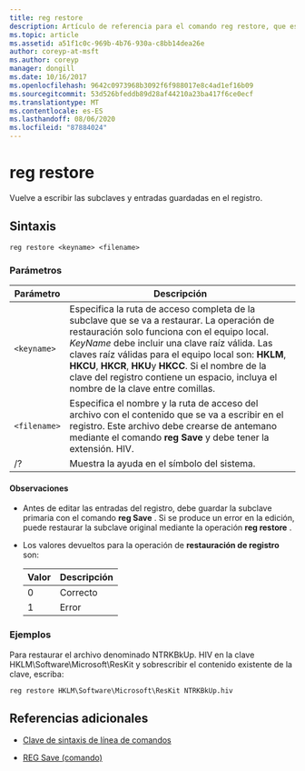 ```yaml
---
title: reg restore
description: Artículo de referencia para el comando reg restore, que escribe las subclaves y entradas guardadas en el registro.
ms.topic: article
ms.assetid: a51f1c0c-969b-4b76-930a-c8bb14dea26e
author: coreyp-at-msft
ms.author: coreyp
manager: dongill
ms.date: 10/16/2017
ms.openlocfilehash: 9642c0973968b3092f6f988017e8c4ad1ef16b09
ms.sourcegitcommit: 53d526bfeddb89d28af44210a23ba417f6ce0ecf
ms.translationtype: MT
ms.contentlocale: es-ES
ms.lasthandoff: 08/06/2020
ms.locfileid: "87884024"
---
```

# <a name="reg-restore"></a>reg restore

Vuelve a escribir las subclaves y entradas guardadas en el registro.

## <a name="syntax"></a>Sintaxis

```
reg restore <keyname> <filename>
```

### <a name="parameters"></a>Parámetros

| Parámetro | Descripción |
|--|--|
| `<keyname>` | Especifica la ruta de acceso completa de la subclave que se va a restaurar. La operación de restauración solo funciona con el equipo local. *KeyName* debe incluir una clave raíz válida. Las claves raíz válidas para el equipo local son: **HKLM**, **HKCU**, **HKCR**, **HKU**y **HKCC**. Si el nombre de la clave del registro contiene un espacio, incluya el nombre de la clave entre comillas. |
| `<filename>` | Especifica el nombre y la ruta de acceso del archivo con el contenido que se va a escribir en el registro. Este archivo debe crearse de antemano mediante el comando **reg Save** y debe tener la extensión. HIV. |
| /? | Muestra la ayuda en el símbolo del sistema. |

#### <a name="remarks"></a>Observaciones

- Antes de editar las entradas del registro, debe guardar la subclave primaria con el comando **reg Save** . Si se produce un error en la edición, puede restaurar la subclave original mediante la operación **reg restore** .

- Los valores devueltos para la operación de **restauración de registro** son:

    | Valor | Descripción |
    |--|--|
    | 0 | Correcto |
    | 1 | Error |

### <a name="examples"></a>Ejemplos

Para restaurar el archivo denominado NTRKBkUp. HIV en la clave HKLM\Software\Microsoft\ResKit y sobrescribir el contenido existente de la clave, escriba:

```
reg restore HKLM\Software\Microsoft\ResKit NTRKBkUp.hiv
```

## <a name="additional-references"></a>Referencias adicionales

- [Clave de sintaxis de línea de comandos](command-line-syntax-key.md)

- [REG Save (comando)](reg-save.md)
